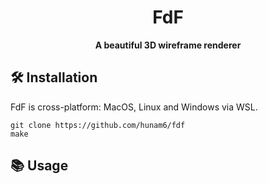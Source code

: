 <div align="center">
  <h1>FdF</h1>
  <b>A beautiful 3D wireframe renderer</b>
</div>

## 🛠️ Installation

FdF is cross-platform: MacOS, Linux and Windows via WSL.

```
git clone https://github.com/hunam6/fdf
make
```

## 📚 Usage


